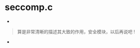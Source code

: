 # seccomp.c

- [](https://security.stackexchange.com/questions/210400/difference-between-linux-capabities-and-seccomp)
> 算是非常清晰的描述其大致的作用，安全模块，以后再说吧 !

- [](https://lwn.net/Articles/656307/)
